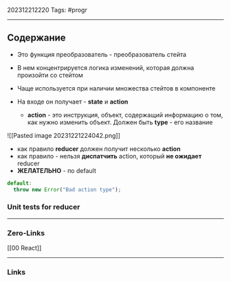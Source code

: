 202312212220
Tags: #progr 

---
## Содержание
 - Это функция преобразователь - преобразователь стейта
 - В нем концентрируется логика изменений, которая должна произойти со стейтом
 - Чаще используется при наличии множества стейтов в компоненте

- На входе он получает - **state** и **action**
	- **action** - это инструкция, объект, содержащий информацию о том, как нужно изменить объект. Должен быть **type** - его название

![[Pasted image 20231221224042.png]]

- как правило **reducer** должен получит несколько **action**
- как правило - нельзя **диспатчить** action, который **не ожидает** reducer 
- **ЖЕЛАТЕЛЬНО**  - по default 
```js
default:  
  throw new Error("Bad action type");
```


### Unit tests for reducer


---
### Zero-Links
[[00 React]]


---
### Links
